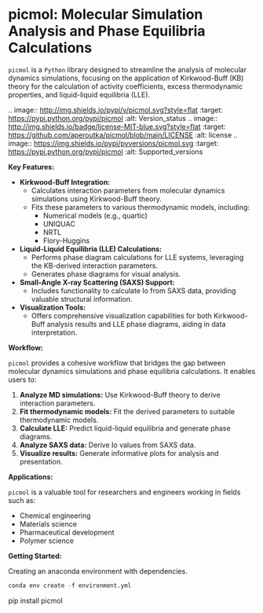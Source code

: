 # picmol: Molecular Simulation Analysis and Phase Equilibria Calculations

`picmol` is a `Python` library designed to streamline the analysis of molecular dynamics simulations, focusing on the application of Kirkwood-Buff (KB) theory for the calculation of activity coefficients, excess thermodynamic properties, and liquid-liquid equilibria (LLE).

.. image:: http://img.shields.io/pypi/v/picmol.svg?style=flat
  :target: https://pypi.python.org/pypi/picmol
  :alt: Version_status
.. image:: http://img.shields.io/badge/license-MIT-blue.svg?style=flat
  :target: https://github.com/aperoutka/picmol/blob/main/LICENSE
  :alt: license
.. image:: https://img.shields.io/pypi/pyversions/picmol.svg
  :target: https://pypi.python.org/pypi/picmol
  :alt: Supported_versions

**Key Features:**

* **Kirkwood-Buff Integration:**
    * Calculates interaction parameters from molecular dynamics simulations using Kirkwood-Buff theory.
    * Fits these parameters to various thermodynamic models, including:
        * Numerical models (e.g., quartic)
        * UNIQUAC
        * NRTL
        * Flory-Huggins
* **Liquid-Liquid Equilibria (LLE) Calculations:**
    * Performs phase diagram calculations for LLE systems, leveraging the KB-derived interaction parameters.
    * Generates phase diagrams for visual analysis.
* **Small-Angle X-ray Scattering (SAXS) Support:**
    * Includes functionality to calculate Io from SAXS data, providing valuable structural information.
* **Visualization Tools:**
    * Offers comprehensive visualization capabilities for both Kirkwood-Buff analysis results and LLE phase diagrams, aiding in data interpretation.

**Workflow:**

`picmol` provides a cohesive workflow that bridges the gap between molecular dynamics simulations and phase equilibria calculations. It enables users to:

1.  **Analyze MD simulations:** Use Kirkwood-Buff theory to derive interaction parameters.
2.  **Fit thermodynamic models:** Fit the derived parameters to suitable thermodynamic models.
3.  **Calculate LLE:** Predict liquid-liquid equilibria and generate phase diagrams.
4.  **Analyze SAXS data:** Derive Io values from SAXS data.
5.  **Visualize results:** Generate informative plots for analysis and presentation.

**Applications:**

`picmol` is a valuable tool for researchers and engineers working in fields such as:

* Chemical engineering
* Materials science
* Pharmaceutical development
* Polymer science

**Getting Started:**

Creating an anaconda environment with dependencies.

```python
conda env create -f environment.yml
```

pip install picmol


